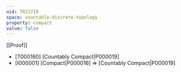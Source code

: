 ```yaml
---
uid: T021710
space: countable-discrete-topology
property: compact
value: false
---
```

[[Proof]]

* [T000160] [Countably Compact|P000019]
* [I000001] [Compact|P000016] => [Countably Compact|P000019]

